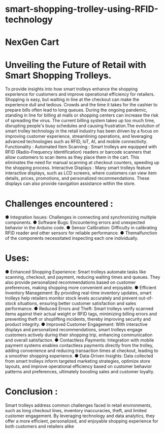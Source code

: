 # smart-shopping-trolley-using-RFID-technology
# NexGen Cart
#  Unveiling the Future of Retail with Smart Shopping Trolleys.
  To provide insights into how smart trolleys enhance the shopping experience for customers and improve operational efficiency for retailers.
  Shopping is easy, but waiting in line at the checkout can make the experience dull and tedious. Crowds and the time it takes for the cashier to prepare bills often lead to long queues. During the
 ongoing pandemic, standing in line for billing at malls or shopping centers can increase the risk of spreading the virus. The current billing system takes up too much time, disrupting people's busy
 schedules and causing frustration.The evolution of smart trolley technology in the retail industry has been driven by a focus on improving customer experience, streamlining operations, and leveraging advanced technologies such as RFID, IoT, AI, and mobile connectivity.
 Functionality :
  Automated Item Scanning : Smart trolleys are equipped with RFID (Radio-Frequency Identification) readers or barcode scanners that allow customers to scan items as they place
 them in the cart. This eliminates the need for manual scanning at checkout counters, speeding up the shopping process. 
 Interactive Displays : Many smart trolleys feature interactive displays, such as LCD screens, where customers can view item details, prices, promotions, and personalized recommendations. These displays can also provide navigation assistance within the store.
  # Challenges encountered :
 ● Integration Issues: Challenges in connecting and synchronizing multiple components.
 ● Software Bugs: Encountering errors and unexpected behavior in the Arduino code.
 ● Sensor Calibration: Difficulty in calibrating RFID reader and other sensors for reliable performance.
 ● Themalfunction of the components necessitated inspecting each one individually.
  # Uses:
 ● Enhanced Shopping Experience: Smart trolleys automate tasks like scanning, checkout, and payment, reducing waiting times and queues. They also provide personalized recommendations based on customer preferences, making shopping more convenient and enjoyable.
 ● Efficient Inventory Management: By providing real-time inventory updates, smart trolleys help retailers monitor stock levels accurately and prevent out-of-stock situations, ensuring better customer satisfaction and sales performance.
 ● Reduced Errors and Theft: Smart trolleys verify scanned items against their actual weight or RFID tags, minimizing billing errors and preventing theft or shoplifting incidents, thereby improving security and product integrity.
 ● Improved Customer Engagement: With interactive displays and personalized recommendations, smart trolleys engage customers actively during their shopping trip, enhancing communication and overall satisfaction.
● Contactless Payments: Integration with mobile payment systems enables contactless payments directly from the trolley, adding convenience and reducing transaction times at checkout, leading to a smoother shopping experience.
 ● Data-Driven Insights: Data collected from smart trolleys inform targeted marketing strategies, optimize store layouts, and improve operational efficiency based on customer behavior patterns and preferences, ultimately boosting sales and customer loyalty.
 # Conclusion :
 Smart trolleys address common challenges faced in retail environments, such as long checkout lines, inventory inaccuracies, theft, and limited customer engagement. By leveraging technology and data analytics, they offer a more efficient, personalized, and enjoyable shopping experience for both customers and retailers alike
 
 
 
